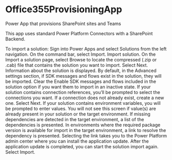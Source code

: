 # Office355ProvisioningApp
Power App that provisions SharePoint sites and Teams

This app uses standard Power Platform Connectors with a SharePoint Backend. 

To import a solution:
Sign into Power Apps and select Solutions from the left navigation.
On the command bar, select Import.
Import solution.
On the Import a solution page, select Browse to locate the compressed (.zip or .cab) file that contains the solution you want to import.
Select Next.
Information about the solution is displayed. By default, in the Advanced settings section, if SDK messages and flows exist in the solution, they will be imported. Clear the Enable SDK messages and flows included in the solution option if you want them to import in an inactive state.
If your solution contains connection references, you’ll be prompted to select the connections you want. If a connection does not already exist, create a new one. Select Next.
If your solution contains environment variables, you will be prompted to enter values. You will not see this screen if value(s) are already present in your solution or the target environment.
If missing dependencies are detected in the target environment, a list of the dependencies is presented. In environments where the required package version is available for import in the target environment, a link to resolve the dependency is presented. Selecting the link takes you to the Power Platform admin center where you can install the application update. After the application update is completed, you can start the solution import again.
Select Import.
